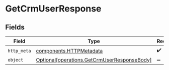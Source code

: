 # GetCrmUserResponse


## Fields

| Field                                                                                            | Type                                                                                             | Required                                                                                         | Description                                                                                      |
| ------------------------------------------------------------------------------------------------ | ------------------------------------------------------------------------------------------------ | ------------------------------------------------------------------------------------------------ | ------------------------------------------------------------------------------------------------ |
| `http_meta`                                                                                      | [components.HTTPMetadata](../../models/components/httpmetadata.md)                               | :heavy_check_mark:                                                                               | N/A                                                                                              |
| `object`                                                                                         | [Optional[operations.GetCrmUserResponseBody]](../../models/operations/getcrmuserresponsebody.md) | :heavy_minus_sign:                                                                               | N/A                                                                                              |